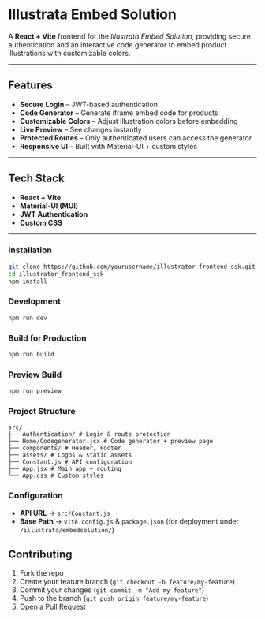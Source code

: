 #  Illustrata Embed Solution

A **React + Vite** frontend for the *Illustrata Embed Solution*, providing secure authentication and an interactive code generator to embed product illustrations with customizable colors.

---

##  Features
-  **Secure Login** – JWT-based authentication  
-  **Code Generator** – Generate iframe embed code for products  
-  **Customizable Colors** – Adjust illustration colors before embedding  
-  **Live Preview** – See changes instantly  
-  **Protected Routes** – Only authenticated users can access the generator  
-  **Responsive UI** – Built with Material-UI + custom styles  

---

##  Tech Stack
- **React + Vite**  
- **Material-UI (MUI)**  
- **JWT Authentication**  
- **Custom CSS**  

---

###  Installation
```bash
git clone https://github.com/yourusername/illustrator_frontend_ssk.git
cd illustrator_frontend_ssk
npm install
```
### Development
```bash
npm run dev
```
###  Build for Production
```bash
npm run build
```
###  Preview Build
```bash
npm run preview
```
###  Project Structure
```
src/
├── Authentication/ # Login & route protection
├── Home/Codegenerator.jsx # Code generator + preview page
├── components/ # Header, Footer
├── assets/ # Logos & static assets
├── Constant.js # API configuration
├── App.jsx # Main app + routing
└── App.css # Custom styles
```

###  Configuration
- **API URL** → `src/Constant.js`
- **Base Path** → `vite.config.js` & `package.json` (for deployment under `/illustrata/embedsolution/`)

##  Contributing
1. Fork the repo
2. Create your feature branch (`git checkout -b feature/my-feature`)
3. Commit your changes (`git commit -m "Add my feature"`)
4. Push to the branch (`git push origin feature/my-feature`)
5. Open a Pull Request



